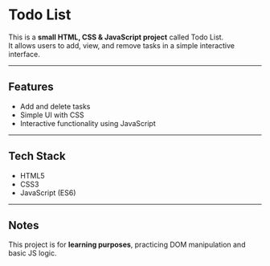 # Todo List

This is a **small HTML, CSS & JavaScript project** called Todo List.  
It allows users to add, view, and remove tasks in a simple interactive interface.

---

## Features
- Add and delete tasks
- Simple UI with CSS
- Interactive functionality using JavaScript

---

## Tech Stack
- HTML5
- CSS3
- JavaScript (ES6)

---

## Notes
This project is for **learning purposes**, practicing DOM manipulation and basic JS logic.
